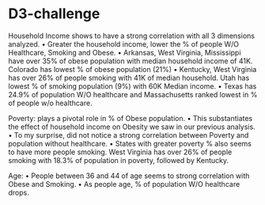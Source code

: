 # D3-challenge

Household Income shows to have a strong correlation with all 3 dimensions analyzed.
•	Greater the household income, lower the % of people W/O Healthcare, Smoking and Obese.
•	Arkansas, West Virginia, Mississippi have over 35% of obese population with median household income of 41K. Colorado has lowest % of obese population (21%)
•	Kentucky, West Virginia has over 26% of people smoking with 41K of median household. Utah has lowest % of smoking population (9%) with 60K Median income.
•	Texas has 24.9% of population W/O healthcare and Massachusetts ranked lowest in % of people w/o healthcare.

Poverty: plays a pivotal role in % of Obese population. 
•	This substantiates the effect of household income on Obesity we saw in our previous analysis. 
•	To my surprise, did not notice a strong correlation between Poverty and population without healthcare.
•	States with greater poverty % also seems to have more people smoking. West Virginia has over 26% of people smoking with 18.3% of population in poverty, followed by Kentucky.

Age:
•	People between 36 and 44 of age seems to strong correlation with Obese and Smoking.
•	As people age, % of population W/O healthcare drops.

